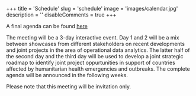 +++
title = 'Schedule'
slug = 'schedule'
image = 'images/calendar.jpg'
description = ''
disableComments = true
+++

A final agenda can be found [here](/images/agenda.pdf)

The meeting will be a 3-day interactive event. Day 1 and 2 will be a mix between showcases from different stakeholders on recent developments and joint projects in the area of operational data analytics. The latter half of the second day and the third day will be used to develop a joint strategic roadmap to identify joint project oppurtunities in support of countries affected by humanitarian health emergencies and outbreaks. The complete agenda will be announced in the following weeks. 

Please note that this meeting will be invitation only. 
